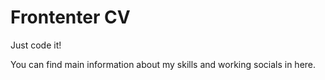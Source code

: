# Frontenter CV
<bold>Just code it!</bold>

You can find main information about my skills and working socials in here.
